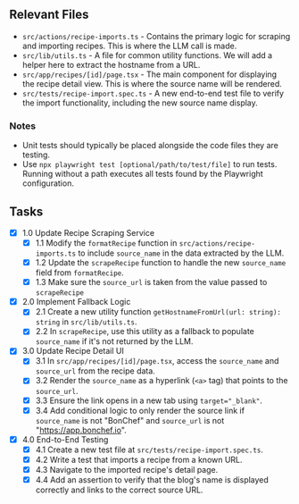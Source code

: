## Relevant Files

- `src/actions/recipe-imports.ts` - Contains the primary logic for scraping and importing recipes. This is where the LLM call is made.
- `src/lib/utils.ts` - A file for common utility functions. We will add a helper here to extract the hostname from a URL.
- `src/app/recipes/[id]/page.tsx` - The main component for displaying the recipe detail view. This is where the source name will be rendered.
- `src/tests/recipe-import.spec.ts` - A new end-to-end test file to verify the import functionality, including the new source name display.

### Notes

- Unit tests should typically be placed alongside the code files they are testing.
- Use `npx playwright test [optional/path/to/test/file]` to run tests. Running without a path executes all tests found by the Playwright configuration.

## Tasks

- [x] 1.0 Update Recipe Scraping Service
  - [x] 1.1 Modify the `formatRecipe` function in `src/actions/recipe-imports.ts` to include `source_name` in the data extracted by the LLM.
  - [x] 1.2 Update the `scrapeRecipe` function to handle the new `source_name` field from `formatRecipe`.
  - [x] 1.3 Make sure the `source_url` is taken from the value passed to `scrapeRecipe`
- [x] 2.0 Implement Fallback Logic
  - [x] 2.1 Create a new utility function `getHostnameFromUrl(url: string): string` in `src/lib/utils.ts`.
  - [x] 2.2 In `scrapeRecipe`, use this utility as a fallback to populate `source_name` if it's not returned by the LLM.
- [x] 3.0 Update Recipe Detail UI
  - [x] 3.1 In `src/app/recipes/[id]/page.tsx`, access the `source_name` and `source_url` from the recipe data.
  - [x] 3.2 Render the `source_name` as a hyperlink (`<a>` tag) that points to the `source_url`.
  - [x] 3.3 Ensure the link opens in a new tab using `target="_blank"`.
  - [x] 3.4 Add conditional logic to only render the source link if `source_name` is not "BonChef" and `source_url` is not "https://app.bonchef.io".
- [x] 4.0 End-to-End Testing
  - [x] 4.1 Create a new test file at `src/tests/recipe-import.spec.ts`.
  - [x] 4.2 Write a test that imports a recipe from a known URL.
  - [x] 4.3 Navigate to the imported recipe's detail page.
  - [x] 4.4 Add an assertion to verify that the blog's name is displayed correctly and links to the correct source URL. 